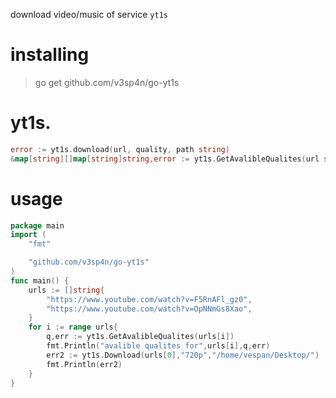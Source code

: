
download video/music of service `yt1s`

<h1>installing</h1>

> go get github.com/v3sp4n/go-yt1s

<h1>yt1s.</h1>

```go
error := yt1s.download(url, quality, path string)
&map[string][]map[string]string,error := yt1s.GetAvalibleQualites(url string)
```
<h1>usage</h1>

```go
package main
import (
    "fmt"

    "github.com/v3sp4n/go-yt1s"
)
func main() {
    urls := []string{
        "https://www.youtube.com/watch?v=F5RnAFl_gz0",
        "https://www.youtube.com/watch?v=OpNNmGs8Xao",
    }
    for i := range urls{
        q,err := yt1s.GetAvalibleQualites(urls[i])
        fmt.Println("avalible qualites for",urls[i],q,err)
        err2 := yt1s.Download(urls[0],"720p","/home/vespan/Desktop/")
        fmt.Println(err2)
    }
}
```
